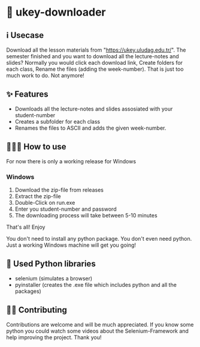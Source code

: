 # 🔗 ukey-downloader

## ℹ️ Usecase
Download all the lesson materials from "https://ukey.uludag.edu.tr/". The semester finished and you want to download all the lecture-notes and slides? Normally you would click each download link, Create folders for each class, Rename the files (adding the week-number). That is just too much work to do. Not anymore! 

## ✨ Features
- Downloads all the lecture-notes and slides assosiated with your student-number
- Creates a subfolder for each class
- Renames the files to ASCII and adds the given week-number.

## 🧑🏻‍💻 How to use
For now there is only a working release for Windows
### Windows
1. Download the zip-file from releases
2. Extract the zip-file
3. Double-Click on run.exe
4. Enter you student-number and password
5. The downloading process will take between 5-10 minutes

That's all! Enjoy

You don't need to install any python package. You don't even need python. Just a working Windows machine will get you going!

## 🐍 Used Python libraries
- selenium (simulates a browser)
- pyinstaller (creates the .exe file which includes python and all the packages)

## 🤝🏻 Contributing
Contributions are welcome and will be much appreciated. If you know some python you could watch some videos about the Selenium-Framework and help improving the project. Thank you!
